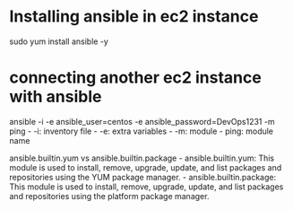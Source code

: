 # Installing ansible in ec2 instance
sudo yum install ansible -y

# connecting another ec2 instance with ansible
ansible -i <target ec2 public ip> -e ansible_user=centos -e ansible_password=DevOps1231 -m ping
    - -i: inventory file
    - -e: extra variables
    - -m: module
    - ping: module name



ansible.builtin.yum vs ansible.builtin.package
    - ansible.builtin.yum: This module is used to install, remove, upgrade, update, and list packages and repositories using the YUM package manager.
    - ansible.builtin.package: This module is used to install, remove, upgrade, update, and list packages and repositories using the platform package manager.